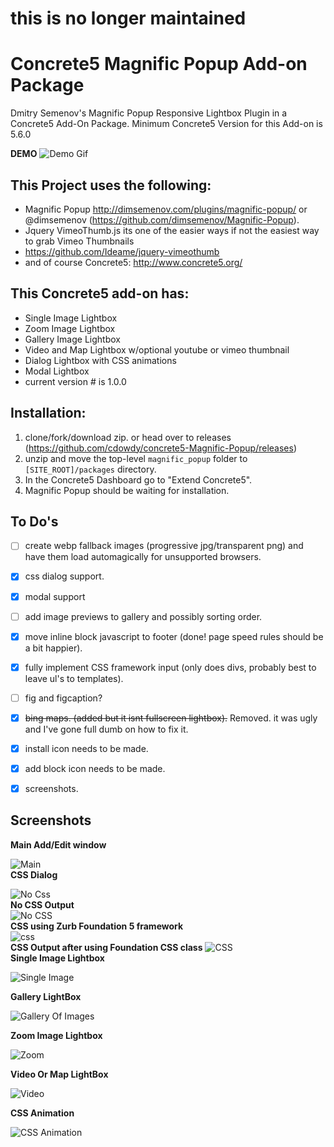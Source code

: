 this is no longer maintained  
===========================  

Concrete5 Magnific Popup Add-on Package
=======================================

Dmitry Semenov's Magnific Popup Responsive Lightbox Plugin in a Concrete5 Add-On Package.
Minimum Concrete5 Version for this Add-on is 5.6.0  

**DEMO**
![Demo Gif](./screenshots/magnificdemo.gif)


This Project uses the following:
-------------------------------------
- Magnific Popup http://dimsemenov.com/plugins/magnific-popup/ or @dimsemenov (https://github.com/dimsemenov/Magnific-Popup).  
- Jquery VimeoThumb.js its one of the easier ways if not the easiest way to grab Vimeo Thumbnails
- https://github.com/Ideame/jquery-vimeothumb  
- and of course Concrete5:  http://www.concrete5.org/

This Concrete5 add-on has:
--------------------------
- Single Image Lightbox
- Zoom Image Lightbox
- Gallery Image Lightbox
- Video and Map Lightbox w/optional youtube or vimeo thumbnail
- Dialog Lightbox with CSS animations  
- Modal Lightbox
- current version # is 1.0.0

Installation:
-------------

1. clone/fork/download zip. or head over to releases (https://github.com/cdowdy/concrete5-Magnific-Popup/releases)
2. unzip and move the top-level ```magnific_popup``` folder to ```[SITE_ROOT]/packages``` directory.  
3. In the Concrete5 Dashboard go to "Extend Concrete5".  
4. Magnific Popup should be waiting for installation.


To Do's
------
- [ ] create webp fallback images (progressive jpg/transparent png) and have them load automagically for unsupported browsers.
- [x] css dialog support.  
- [x] modal support
- [ ] add image previews to gallery and possibly sorting order.
- [x] move inline block javascript to footer (done! page speed rules should be a bit happier).
- [x] fully implement CSS framework input (only does divs, probably best to leave ul's to templates).
- [ ] fig and figcaption? 
- [x] ~~bing maps. (added but it isnt fullscreen lightbox).~~ Removed. it was ugly and I've gone full dumb on how to fix it. 
- [x] install icon needs to be made.
- [x] add block icon needs to be made.
- [x] screenshots.


Screenshots
-----------
**Main Add/Edit window**  

![Main](./screenshots/magnific.png)  
**CSS Dialog**  

![No Css](./screenshots/noCssDialog.png "No CSS Dialog")  
**No CSS Output**  
![No CSS](./screenshots/nocss.png)  
**CSS using Zurb Foundation 5 framework**  
![css](./screenshots/cssDialog.png)  
**CSS Output after using Foundation CSS class**
![CSS](./screenshots/with_css.png)  
**Single Image Lightbox**  

![Single Image](./screenshots/single.png)    

**Gallery LightBox**  

![Gallery Of Images](./screenshots/gallery.png)  

**Zoom Image Lightbox**  

![Zoom](./screenshots/zoom.png)  
  
**Video Or Map LightBox**  

![Video](./screenshots/video.png)  

**CSS Animation**  

![CSS Animation](./screenshots/cssAnimation.png)  

  



